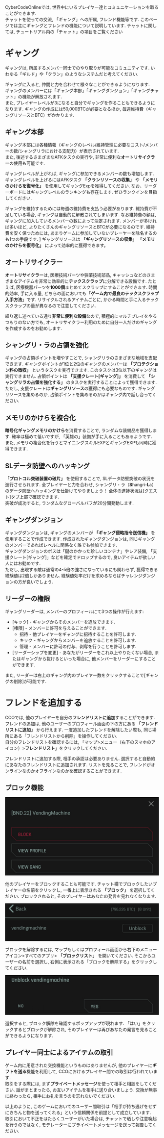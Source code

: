CyberCodeOnlineでは, 世界中にいるプレイヤー達とコミュニケーションを取ることができます.  
チャットを使っての交流, 「ギャング」への所属, フレンド機能等です. 
このページでは主にギャングとフレンドの機能について説明しています. チャットに関しては, チュートリアル内の「チャット」の項目をご覧ください

# ギャング
ギャングは, 所属するメンバー同士でのやり取りが可能なコミュニティです. いわゆる「ギルド」や「クラン」のようなシステムだと考えてください. 

ギャングに入ると, 仲間と力を合わせて様々なことができるようになります.  
ギャングのメンバーには「ギャング本部」「ギャングダンジョン」「ギャングチャット」の機能が解放されます.  
また, プレイヤーレベルが3になると自分でギャングを作ることもできるようになります. ギャングの作成には50,000BTCが必要となるほか, 毎週維持費（ギャングリソースとBTC）がかかります.

## ギャング本部
ギャング本部には各種情報（ギャングのレベル/維持管理に必要なコスト/メンバーの数/シャングリラにおける支配力）が表示されています.  
また, 後述するさまざまなAFKタスクの実行や, 非常に便利な**オートリサイクラー**の使用も可能です.

ギャングレベルが上がれば, ギャングに参加できるメンバーの数も増加します. ギャングレベルを上げるにはAFKタスク **「クランリソースの収集」** や **「メモリのかけらを復号化」** を使用してギャングExpを獲得してください. なお、リーダーボードにはギャングレベルのランキングも存在します. ぜひランクインを目指してください.

ギャングを維持するためには毎週の維持費を支払う必要があります. 維持費が不足している場合, ギャングは自動的に解散されてしまいます. なお維持費の額は, ギャングに加入しているメンバーの数によって決定されます. メンバーが多ければ多いほど, よりたくさんのギャングリソースとBTCが必要になるのです. 維持費を安く保つためには, あまりゲームに参加していないプレーヤーを除名するのも1つの手段です.  ]
ギャングリソースは **「ギャングリソースの収集」** **「メモリのかけらを復号化」** によって効率的に獲得できます。


## オートリサイクラー
**オートリサイクラー**は, 医療技術パーツや弾薬技術部品, キャッシュなどのさまざまなアイテムを非常に効率的に**テックスクラップ**に分解できる設備です. たとえば, 医療機器パーツを**1000個**まとめてスクラップにすることができます. 時間的効率, 手に入る量, どちらの面においても「**ゲーム内で最良のテックスクラップ入手方法**」です. 
リサイクルされるアイテムごとに, かかる時間と手に入るテックスクラップの量が異なるので注意してください. 

繰り返し述べている通り**非常に便利な設備**なので, 積極的にマルチプレイをやるつもりのない方でも, オートリサイクラー利用のために自分一人だけのギャングを作成するのをお勧めします.


## シャングリ・ラの占領を強化
ギャングの占領ポイントを増やすことで, シャングリラのさまざまな地域を支配できます. ギャングポイントが1位と2位のギャングのメンバーは **「プロテクション料の徴収」** というタスクを実行できます. このタスクは3位以下のギャングは実行できません. 占領ポイントは **「支援クレート[ギャング]」** を消費して **「シャングリラの占領を強化する」** のタスクを実行することによって獲得できます.  
ただし, 支援クレートは**ギャングリソース**の獲得にも必要なものです. ギャングリソースを集めるのか, 占領ポイントを集めるのかはギャング内で話し合ってください.


## メモリのかけらを複合化
**暗号化ギャングメモリのかけら**を消費することで, ランダムな装備品を獲得します. 確率は極めて低いですが, 「英雄の」装備が手に入ることもあるようです.  
また, メモリの複合化を行うとマイニングスキルEXPとギャングEXPも同時に獲得できます.


## SLデータ防壁へのハッキング
**「プロトコル突破装置の破片」** を使用することで, SLデータ防壁突破の状況を進行させられます. 全プレイヤーと力を合わせ, シャングリ・ラ（**S**hangri-**L**a）のデータ防壁へハッキングを仕掛けてやりましょう！ 全体の進捗状況は[クエスト]タブ上部で確認できます.  
突破が成功すると, ランダムなグローバルバフが20分間発動します.


## ギャングダンジョン
ギャングダンジョンは, ギャングのメンバーが **「ギャング侵略指令送信機」** を使用することで作成できます. 作成されたギャングダンジョンは, 同じギャングのメンバーであればレベルに関係なく誰でも参加できます.  
ギャングダンジョンのボスは「鍵のかかった珍しいコンテナ」やレア装備, 「支援クレート[ギャング]」などを確定でドロップするので, 良いアイテムが欲しい人にはお勧めです.  
ただし, 出現する敵は通常の4-5倍の強さになっているにも関わらず, 獲得できる経験値は2倍しかありません. 経験値効率だけを求めるならばチャレンジダンジョンの方が良いでしょう.  


## リーダーの権限
ギャングリーダーは, メンバーのプロフィールにて3つの操作が行えます:
 - [キック] - ギャングからそのメンバーを追放できます.
 - [権限] - メンバーに許可を与えることができます.
   - 招待 - 他プレイヤーをギャングに招待することを許可します.
   - キック - ギャングからメンバーを追放することを許可します.
   - 管理 - メンバーに許可の付与、剥奪を行うことを許可します.
 - [リーダーシップを変更] - あなたがリーダーをこれ以上やりたくない場合, またはギャングから抜けるといった場合に, 他メンバーをリーダーにすることができます.

また, リーダーは右上のギャング内のプレイヤー数をクリックすることで[ギャングの削除]が可能です.



# フレンドを追加する
CCOでは, 他のプレイヤーを自分の**フレンドリストに追加**することができます.  
フレンドの追加は, 他のユーザーのプロフィール画面の下の方にある **「フレンドリストに追加」** から行えます. 一度追加したフレンドを解除したい際も, 同じ場所にある「フレンドリストから削除」を操作してください.  
自分のフレンドリストを確認するには, 「マップ>メニュー（右下のスマホのアイコン）>**フレンドリスト**」をクリックしてください.  

フレンドリストに追加する際, 相手の承認は必要ありません. 選択すると自動的にあなたのフレンドリストに追加されます. リストを見ることで, フレンドがオンラインなのかオフラインなのかを確認することができます.


## ブロック機能

![BlockFeature1](/resources/mobile-tutorial/BlockFeature1.png)

他のプレイヤーをブロックすることも可能です. チャット欄でブロックしたいプレイヤーの名前をクリックし, 一番上に表示される **「ブロック」** を選択してください. ブロックされると, そのプレイヤーはあなたの発言を見れなくなります.

![BlockFeature2](/resources/mobile-tutorial/BlockFeature2.png)

ブロックを解除するには, マップもしくはプロフィール画面から右下のメニューアイコン>すべてのアプリ> **「ブロックリスト」** を開いてください. そこからユーザーの名前を選択し, 右側に表示される「ブロックを解除する」をクリックしてください.

![BlockFeature3](/resources/mobile-tutorial/BlockFeature3.png)

選択すると, ブロック解除を確認するポップアップが現れます. 「はい」をクリックするとブロックが解除され, そのプレイヤーは再びあなたの発言を見ることができるようになります. 


## プレイヤー同士によるアイテムの取引
ゲーム内に用意された交換機能というものはありませんが, 他のプレイヤーに**ギフトを送る**機能を利用して, CCOにおけるプレイヤー間での取引は行われています.  
取引をする際には, まず**プライベートメッセージ**を使って相手と相談をしてください. 話がまとまったら, お互いアイテムを相手に送り合いましょう. 交換が無事に終わったら, 相手にお礼を言うのを忘れないでください.  

以上のように, このゲームにおいてのユーザー間取引は「相手が持ち逃げをせずにきちんと物を送ってくれる」という信頼関係を前提として成立しています.  
取引において不正をはたらくユーザーがいた場合は, チャットで晒しや注意喚起を行うのではなく, モデレーターにプライベートメッセージを送って報告してください. 
